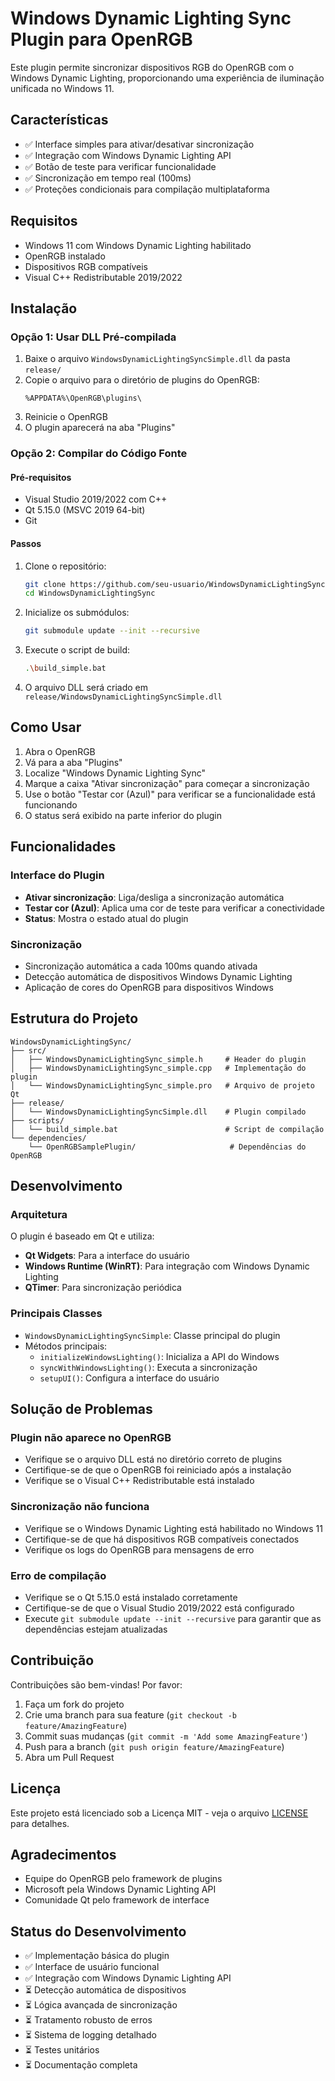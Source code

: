 # Windows Dynamic Lighting Sync Plugin para OpenRGB

Este plugin permite sincronizar dispositivos RGB do OpenRGB com o Windows Dynamic Lighting, proporcionando uma experiência de iluminação unificada no Windows 11.

## Características

- ✅ Interface simples para ativar/desativar sincronização
- ✅ Integração com Windows Dynamic Lighting API
- ✅ Botão de teste para verificar funcionalidade
- ✅ Sincronização em tempo real (100ms)
- ✅ Proteções condicionais para compilação multiplataforma

## Requisitos

- Windows 11 com Windows Dynamic Lighting habilitado
- OpenRGB instalado
- Dispositivos RGB compatíveis
- Visual C++ Redistributable 2019/2022

## Instalação

### Opção 1: Usar DLL Pré-compilada

1. Baixe o arquivo `WindowsDynamicLightingSyncSimple.dll` da pasta `release/`
2. Copie o arquivo para o diretório de plugins do OpenRGB:
   ```
   %APPDATA%\OpenRGB\plugins\
   ```
3. Reinicie o OpenRGB
4. O plugin aparecerá na aba "Plugins"

### Opção 2: Compilar do Código Fonte

#### Pré-requisitos
- Visual Studio 2019/2022 com C++
- Qt 5.15.0 (MSVC 2019 64-bit)
- Git

#### Passos

1. Clone o repositório:
   ```bash
   git clone https://github.com/seu-usuario/WindowsDynamicLightingSync.git
   cd WindowsDynamicLightingSync
   ```

2. Inicialize os submódulos:
   ```bash
   git submodule update --init --recursive
   ```

3. Execute o script de build:
   ```bash
   .\build_simple.bat
   ```

4. O arquivo DLL será criado em `release/WindowsDynamicLightingSyncSimple.dll`

## Como Usar

1. Abra o OpenRGB
2. Vá para a aba "Plugins"
3. Localize "Windows Dynamic Lighting Sync"
4. Marque a caixa "Ativar sincronização" para começar a sincronização
5. Use o botão "Testar cor (Azul)" para verificar se a funcionalidade está funcionando
6. O status será exibido na parte inferior do plugin

## Funcionalidades

### Interface do Plugin
- **Ativar sincronização**: Liga/desliga a sincronização automática
- **Testar cor (Azul)**: Aplica uma cor de teste para verificar a conectividade
- **Status**: Mostra o estado atual do plugin

### Sincronização
- Sincronização automática a cada 100ms quando ativada
- Detecção automática de dispositivos Windows Dynamic Lighting
- Aplicação de cores do OpenRGB para dispositivos Windows

## Estrutura do Projeto

```
WindowsDynamicLightingSync/
├── src/
│   ├── WindowsDynamicLightingSync_simple.h     # Header do plugin
│   ├── WindowsDynamicLightingSync_simple.cpp   # Implementação do plugin
│   └── WindowsDynamicLightingSync_simple.pro   # Arquivo de projeto Qt
├── release/
│   └── WindowsDynamicLightingSyncSimple.dll    # Plugin compilado
├── scripts/
│   └── build_simple.bat                        # Script de compilação
└── dependencies/
    └── OpenRGBSamplePlugin/                     # Dependências do OpenRGB
```

## Desenvolvimento

### Arquitetura

O plugin é baseado em Qt e utiliza:
- **Qt Widgets**: Para a interface do usuário
- **Windows Runtime (WinRT)**: Para integração com Windows Dynamic Lighting
- **QTimer**: Para sincronização periódica

### Principais Classes
- `WindowsDynamicLightingSyncSimple`: Classe principal do plugin
- Métodos principais:
  - `initializeWindowsLighting()`: Inicializa a API do Windows
  - `syncWithWindowsLighting()`: Executa a sincronização
  - `setupUI()`: Configura a interface do usuário

## Solução de Problemas

### Plugin não aparece no OpenRGB
- Verifique se o arquivo DLL está no diretório correto de plugins
- Certifique-se de que o OpenRGB foi reiniciado após a instalação
- Verifique se o Visual C++ Redistributable está instalado

### Sincronização não funciona
- Verifique se o Windows Dynamic Lighting está habilitado no Windows 11
- Certifique-se de que há dispositivos RGB compatíveis conectados
- Verifique os logs do OpenRGB para mensagens de erro

### Erro de compilação
- Verifique se o Qt 5.15.0 está instalado corretamente
- Certifique-se de que o Visual Studio 2019/2022 está configurado
- Execute `git submodule update --init --recursive` para garantir que as dependências estejam atualizadas

## Contribuição

Contribuições são bem-vindas! Por favor:

1. Faça um fork do projeto
2. Crie uma branch para sua feature (`git checkout -b feature/AmazingFeature`)
3. Commit suas mudanças (`git commit -m 'Add some AmazingFeature'`)
4. Push para a branch (`git push origin feature/AmazingFeature`)
5. Abra um Pull Request

## Licença

Este projeto está licenciado sob a Licença MIT - veja o arquivo [LICENSE](LICENSE) para detalhes.

## Agradecimentos

- Equipe do OpenRGB pelo framework de plugins
- Microsoft pela Windows Dynamic Lighting API
- Comunidade Qt pelo framework de interface

## Status do Desenvolvimento

- ✅ Implementação básica do plugin
- ✅ Interface de usuário funcional
- ✅ Integração com Windows Dynamic Lighting API
- ⏳ Detecção automática de dispositivos
- ⏳ Lógica avançada de sincronização
- ⏳ Tratamento robusto de erros
- ⏳ Sistema de logging detalhado
- ⏳ Testes unitários
- ⏳ Documentação completa